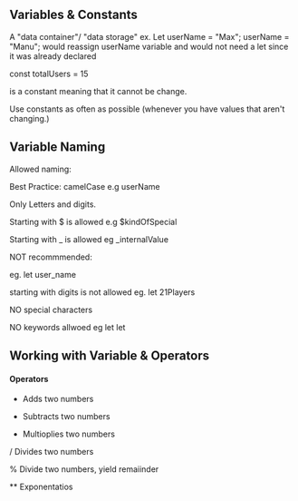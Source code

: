 ## Variables & Constants

A "data container"/ "data storage"
ex. Let userName = "Max";
userName = "Manu"; would reassign userName variable and would not need a let since it was already declared

const totalUsers = 15

is a constant meaning that it cannot be change.

Use constants as often as possible (whenever you have values that aren't changing.)

## Variable Naming

Allowed naming:

Best Practice: camelCase e.g userName

Only Letters and digits.

Starting with $ is allowed e.g $kindOfSpecial

Starting with \_ is allowed eg \_internalValue

NOT recommmended:

eg. let user_name

starting with digits is not allowed eg. let 21Players

NO special characters

NO keywords allwoed eg let let

## Working with Variable & Operators

#### Operators

- Adds two numbers

* Subtracts two numbers

- Multioplies two numbers

/ Divides two numbers

% Divide two numbers, yield remaiinder

\*\* Exponentatios

